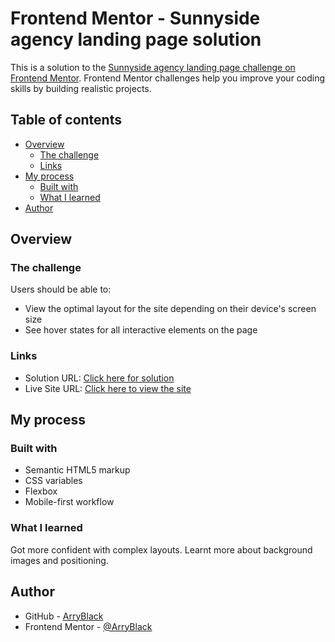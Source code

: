 # Frontend Mentor - Sunnyside agency landing page solution

This is a solution to the [Sunnyside agency landing page challenge on Frontend Mentor](https://www.frontendmentor.io/challenges/sunnyside-agency-landing-page-7yVs3B6ef). Frontend Mentor challenges help you improve your coding skills by building realistic projects.

## Table of contents

-   [Overview](#overview)
    -   [The challenge](#the-challenge)
    -   [Links](#links)
-   [My process](#my-process)
    -   [Built with](#built-with)
    -   [What I learned](#what-i-learned)
-   [Author](#author)

## Overview

### The challenge

Users should be able to:

-   View the optimal layout for the site depending on their device's screen size
-   See hover states for all interactive elements on the page

### Links

-   Solution URL: [Click here for solution](https://github.com/ArryBlack/Sunnyside-Landing-Page-Solution-Frontend-Mentor)
-   Live Site URL: [Click here to view the site](https://arryblack.github.io/Sunnyside-Landing-Page-Solution-Frontend-Mentor/)

## My process

### Built with

-   Semantic HTML5 markup
-   CSS variables
-   Flexbox
-   Mobile-first workflow

### What I learned
Got more confident with complex layouts. Learnt more about background images and positioning.

## Author

-   GitHub - [ArryBlack](https://github.com/ArryBlack)
-   Frontend Mentor - [@ArryBlack](https://www.frontendmentor.io/profile/ArryBlack)
